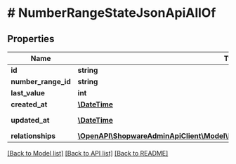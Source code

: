# # NumberRangeStateJsonApiAllOf

## Properties

Name | Type | Description | Notes
------------ | ------------- | ------------- | -------------
**id** | **string** |  | [optional]
**number_range_id** | **string** |  |
**last_value** | **int** |  |
**created_at** | [**\DateTime**](\DateTime.md) |  | [readonly]
**updated_at** | [**\DateTime**](\DateTime.md) |  | [optional] [readonly]
**relationships** | [**\OpenAPI\ShopwareAdminApiClient\Model\NumberRangeStateJsonApiAllOfRelationships**](NumberRangeStateJsonApiAllOfRelationships.md) |  | [optional]

[[Back to Model list]](../../README.md#models) [[Back to API list]](../../README.md#endpoints) [[Back to README]](../../README.md)
